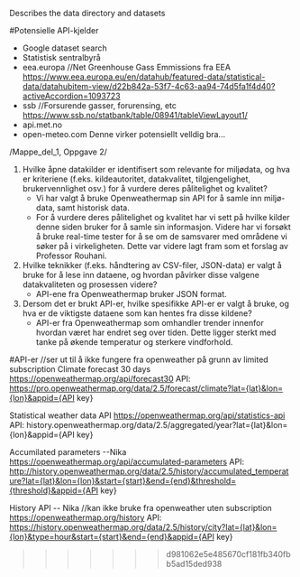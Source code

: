 Describes the data directory and datasets

#Potensielle API-kjelder
- Google dataset search
- Statistisk sentralbyrå
- eea.europa //Net Greenhouse Gass Emmissions fra EEA
    https://www.eea.europa.eu/en/datahub/featured-data/statistical-data/datahubitem-view/d22b842a-53f7-4c63-aa94-74d5fa1f4d40?activeAccordion=1093723
- ssb //Forsurende gasser, forurensing, etc
    https://www.ssb.no/statbank/table/08941/tableViewLayout1/
- api.met.no
- open-meteo.com
    Denne virker potensiellt velldig bra...


/Mappe_del_1, Oppgave 2/
1. Hvilke åpne datakilder er identifisert som relevante for miljødata, og hva er kriteriene (f.eks. kildeautoritet, datakvalitet, tilgjengelighet, brukervennlighet osv.) for å vurdere deres pålitelighet og kvalitet?
    - Vi har valgt å bruke Openweathermap sin API for å samle inn miljø-data, samt historisk data.
    - For å vurdere deres pålitelighet og kvalitet har vi sett på hvilke kilder denne siden bruker for å samle sin informasjon. Videre har vi forsøkt å bruke real-time tester for å se om de samsvarer med områdene vi søker på i virkeligheten. Dette var videre lagt fram som et forslag av Professor Rouhani.
2. Hvilke teknikker (f.eks. håndtering av CSV-filer, JSON-data) er valgt å bruke for å lese inn dataene, og hvordan påvirker disse valgene datakvaliteten og prosessen videre?
    - API-ene fra Openweathermap bruker JSON format. 
3. Dersom det er brukt API-er, hvilke spesifikke API-er er valgt å bruke, og hva er de viktigste dataene som kan hentes fra disse kildene?
    - API-er fra Openweathermap som omhandler trender innenfor hvordan været har endret seg over tiden. Dette ligger sterkt med tanke på økende temperatur og sterkere vindforhold.



#API-er //ser ut til å ikke fungere fra openweather på grunn av limited subscription
Climate forecast 30 days
https://openweathermap.org/api/forecast30
API:
https://pro.openweathermap.org/data/2.5/forecast/climate?lat={lat}&lon={lon}&appid={API key}

Statistical weather data API
https://openweathermap.org/api/statistics-api
API:
history.openweathermap.org/data/2.5/aggregated/year?lat={lat}&lon={lon}&appid={API key}

Accumilated parameters --Nika
https://openweathermap.org/api/accumulated-parameters
API:
http://history.openweathermap.org/data/2.5/history/accumulated_temperature?lat={lat}&lon={lon}&start={start}&end={end}&threshold={threshold}&appid={API key}

History API -- Nika //kan ikke bruke fra openweather uten subscription
https://openweathermap.org/history
API:
https://history.openweathermap.org/data/2.5/history/city?lat={lat}&lon={lon}&type=hour&start={start}&end={end}&appid={API key}
>>>>>>> d981062e5e485670cf181fb340fbb5ad15ded938
